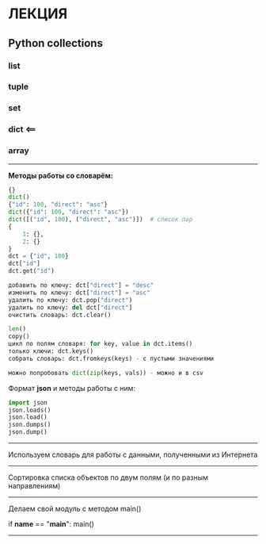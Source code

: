 # ЛЕКЦИЯ  

## Python collections  

### list  

### tuple  

### set  

### dict <==  

### array  

---  

**Методы работы со словарём:**  

```py
{}
dict()
{"id": 100, "direct": "asc"}
dict({"id": 100, "direct": "asc"})
dict([("id", 100), ("direct", "asc")])  # список пар
{
	1: {},
	2: {}
}
dct = {"id", 100}
dct["id"]
dct.get("id")

добавить по ключу: dct["direct"] = "desc"
изменить по ключу: dct["direct"] = "asc"
удалить по ключу: dct.pop("direct")
удалить по ключу: del dct["direct"]
очистить словарь: dct.clear()

len()
copy()
цикл по полям словаря: for key, value in dct.items()
только ключи: dct.keys()
собрать словарь: dct.fromkeys(keys) - с пустыми значениями

можно попробовать dict(zip(keys, vals)) - можно и в csv
```

Формат **json** и методы работы с ним:  

```py
import json
json.loads()
json.load()
json.dumps()
json.dump()
```

---  

Используем словарь для работы с данными, полученными из Интернета  

---  

Сортировка списка объектов по двум полям (и по разным направлениям)  

---  

Делаем свой модуль с методом main()  


if __name__ == "__main__":
	main()

---  
